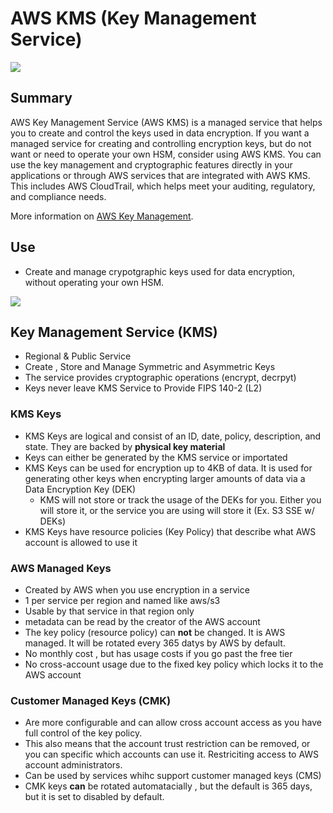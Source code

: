 # AWS KMS (Key Management Service)
![](https://explore.skillbuilder.aws/files/a/w/aws_prod1_docebosaas_com/1721163600/qQMAeir7CedYq2w0pM_zlw/tincan/1795780_1704469401_o_1hjd4l7tc11hedc913i09dklbhj_zip/assets/1YENN4HcmHCiFULV_MgSDd8HPSRE12EKm.png)


## Summary

AWS Key Management Service (AWS KMS) is a managed service that helps you to create and control the keys used in data encryption. If you want a managed service for creating and controlling encryption keys, but do not want or need to operate your own HSM, consider using AWS KMS. You can use the key management and cryptographic features directly in your applications or through AWS services that are integrated with AWS KMS. This includes AWS CloudTrail, which helps meet your auditing, regulatory, and compliance needs.

More information on [AWS Key Management](https://aws.amazon.com/kms/).

## Use

- Create and manage crypotgraphic keys used for data encryption, without operating your own HSM.

![](https://d1.awsstatic.com/Security/aws-kms/Group%2017aws-kms.6dc3dbbbe5b75b46c4f62218d0531e5bed7276ce.png)


## Key Management Service (KMS)
- Regional & Public Service
- Create , Store and Manage Symmetric and Asymmetric Keys
- The service provides cryptographic operations (encrypt, decrpyt)
- Keys never leave KMS Service to Provide FIPS 140-2 (L2)

### KMS Keys
- KMS Keys are logical and consist of an ID, date, policy, description, and state. They are backed by **physical key material**
- Keys can either be generated by the KMS service or importated
- KMS Keys can be used for encryption up to 4KB of data. It is used for generating other keys when encrypting larger amounts of data via a Data Encryption Key (DEK)
  - KMS will not store or track the usage of the DEKs for you. Either you will store it, or the service you are using will store it (Ex. S3 SSE w/ DEKs)
- KMS Keys have resource policies (Key Policy) that describe what AWS account is allowed to use it


### AWS Managed Keys
- Created by AWS when you use encryption in a service
- 1 per service per region  and named like aws/s3
- Usable by that service in that region only
- metadata can be read by the creator of the AWS account
- The key policy (resource policy) can **not** be changed. It is AWS managed. It will be rotated every 365 datys by AWS by default.
- No monthly cost , but has usage costs if you go past the free tier
- No cross-account usage due to the fixed key policy which locks it to the AWS account


### Customer Managed Keys (CMK)
- Are more configurable and can allow cross account access as you have full control of the key policy.
- This also means that the account trust restriction can be removed, or you can specific which accounts can use it. Restriciting access to AWS account administrators. 
- Can be used by services whihc support customer managed keys (CMS)
- CMK keys **can** be rotated automatacially , but the default is 365 days, but it is set to disabled by default. 
